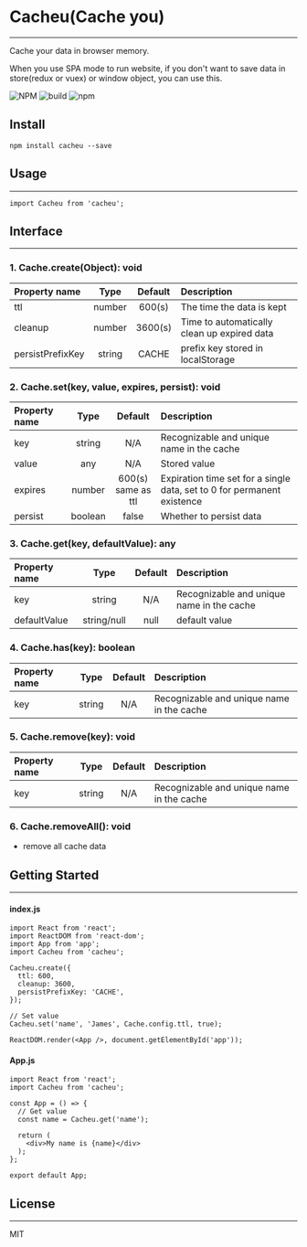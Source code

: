 # Cacheu(Cache you)
***
Cache your data in browser memory.

When you use SPA mode to run website, if you don't want to save data in store(redux or vuex) or window object, you can use this.

![NPM](https://img.shields.io/npm/l/cacheu)
![build](https://img.shields.io/badge/build-passing-success.svg)
![npm](https://img.shields.io/npm/v/cacheu)

## Install
```
npm install cacheu --save
```

## Usage
***
```
import Cacheu from 'cacheu';
```

## Interface
***
### 1. Cache.create(Object): void
| Property name |  Type  | Default | Description                                 | 
|:--------------|:------:|:-------:|:--------------------------------------------|
| ttl           | number | 600(s)  | The time the data is kept                   |
| cleanup       | number | 3600(s) | Time to automatically clean up expired data |
| persistPrefixKey | string |    CACHE     | prefix key stored in localStorage                                            |

### 2. Cache.set(key, value, expires, persist): void
| Property name |  Type   |         Default         | Description                                                             | 
|:--------------|:-------:|:-----------------------:|:------------------------------------------------------------------------|
| key           | string  |           N/A           | Recognizable and unique name in the cache                               |
| value         |   any   |           N/A           | Stored value                                                            |
| expires       | number  | 600(s) <br/>same as ttl | Expiration time set for a single data, set to 0 for permanent existence |
| persist       | boolean |          false          | Whether to persist data                                                                        |

### 3. Cache.get(key, defaultValue): any
| Property name |    Type     | Default | Description                               | 
|:--------------|:-----------:|:-----:|:------------------------------------------|
| key           |   string    |   N/A | Recognizable and unique name in the cache |
| defaultValue  | string/null |  null   | default value                             |

### 4. Cache.has(key): boolean

| Property name |  Type  | Default | Description | 
| :---- |:------:| :----: | :---- |
| key | string | N/A | Recognizable and unique name in the cache |

### 5. Cache.remove(key): void
| Property name |  Type  | Default | Description | 
| :---- |:------:| :----: | :---- |
| key | string | N/A | Recognizable and unique name in the cache |

### 6. Cache.removeAll(): void
- remove all cache data

## Getting Started
***

#### index.js
```
import React from 'react';
import ReactDOM from 'react-dom';
import App from 'app';
import Cacheu from 'cacheu';

Cacheu.create({
  ttl: 600,
  cleanup: 3600,
  persistPrefixKey: 'CACHE',
});

// Set value
Cacheu.set('name', 'James', Cache.config.ttl, true);

ReactDOM.render(<App />, document.getElementById('app'));
```

#### App.js
```
import React from 'react';
import Cacheu from 'cacheu';

const App = () => {
  // Get value
  const name = Cacheu.get('name');
  
  return (
    <div>My name is {name}</div>
  );
};

export default App;
```

## License
***
MIT
